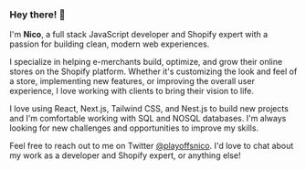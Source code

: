 ### Hey there! 🙌

I'm **Nico**, a full stack JavaScript developer and Shopify expert with a passion for building clean, modern web experiences.

I specialize in helping e-merchants build, optimize, and grow their online stores on the Shopify platform. Whether it's customizing the look and feel of a store, implementing new features, or improving the overall user experience, I love working with clients to bring their vision to life.

I love using React, Next.js, Tailwind CSS, and Nest.js to build new projects and I'm comfortable working with SQL and NOSQL databases. I'm always looking for new challenges and opportunities to improve my skills.

Feel free to reach out to me on Twitter [@playoffsnico](https://twitter.com/playoffsnico). I'd love to chat about my work as a developer and Shopify expert, or anything else!
